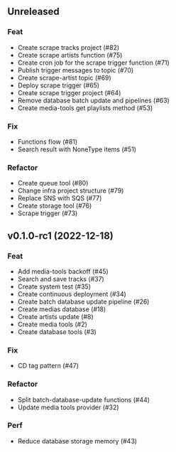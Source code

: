 ## Unreleased

### Feat

- Create scrape tracks project (#82)
- Create scrape artists function (#75)
- Create cron job for the scrape trigger function (#71)
- Publish trigger messages to topic (#70)
- Create scrape-artist topic (#69)
- Deploy scrape trigger (#65)
- Create scrape trigger project (#64)
- Remove database batch update and pipelines (#63)
- Create media-tools get playlists method (#53)

### Fix

- Functions flow (#81)
- Search result with NoneType items (#51)

### Refactor

- Create queue tool (#80)
- Change infra project structure (#79)
- Replace SNS with SQS (#77)
- Create storage tool (#76)
- Scrape trigger (#73)

## v0.1.0-rc1 (2022-12-18)

### Feat

- Add media-tools backoff (#45)
- Search and save tracks (#37)
- Create system test (#35)
- Create continuous deployment (#34)
- Create batch database update pipeline (#26)
- Create medias database (#18)
- Create artists update (#8)
- Create media tools (#2)
- Create database tools (#3)

### Fix

- CD tag pattern (#47)

### Refactor

- Split batch-database-update functions (#44)
- Update media tools provider (#32)

### Perf

- Reduce database storage memory (#43)

